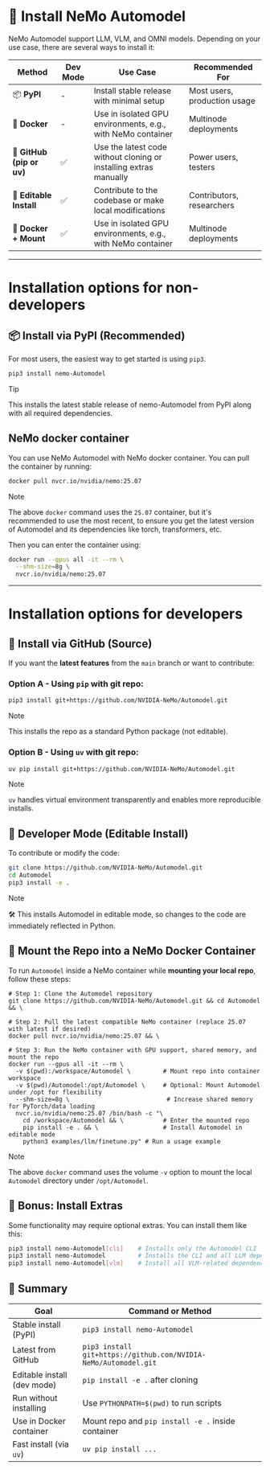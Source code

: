 # 🤖 Install NeMo Automodel

NeMo Automodel support LLM, VLM, and OMNI models. Depending on your use case, there are several ways to install it:

| Method                             | Dev Mode | Use Case                                                          | Recommended For             |
| ---------------------------------- | ---------|----------------------------------------------------------------- | ---------------------------- |
| 📦 **PyPI**                        | - | Install stable release with minimal setup                         | Most users, production usage |
| 🐳 **Docker**                      | - | Use in isolated GPU environments, e.g., with NeMo container       | Multinode deployments     |
| 🐍 **GitHub (pip or uv)**          | ✅ | Use the latest code without cloning or installing extras manually | Power users, testers         |
| 🧪 **Editable Install** | ✅ | Contribute to the codebase or make local modifications            | Contributors, researchers    |
| 🐳 **Docker + Mount**     | ✅ | Use in isolated GPU environments, e.g., with NeMo container       | Multinode deployments     |


---
# Installation options for non-developers

## 📦 Install via PyPI (Recommended)

For most users, the easiest way to get started is using `pip3`.

```bash
pip3 install nemo-Automodel
```
> [!TIP]
> This installs the latest stable release of nemo-Automodel from PyPI along with all required dependencies.

## NeMo docker container
You can use NeMo Automodel with NeMo docker container. You can pull the container by running:
```bash
docker pull nvcr.io/nvidia/nemo:25.07
```
> [!NOTE]
> The above `docker` command uses the `25.07` container, but it's recommended to use the most recent,
> to ensure you get the latest version of Automodel and its dependencies like torch, transformers, etc.

Then you can enter the container using:
```bash
docker run --gpus all -it --rm \
  --shm-size=8g \
  nvcr.io/nvidia/nemo:25.07
```

---
# Installation options for developers

## 🐍 Install via GitHub (Source)

If you want the **latest features** from the `main` branch or want to contribute:

### Option A - Using `pip` with git repo:
```bash
pip3 install git+https://github.com/NVIDIA-NeMo/Automodel.git
```
> [!NOTE]
> This installs the repo as a standard Python package (not editable).


### Option B - Using `uv` with git repo:
```bash
uv pip install git+https://github.com/NVIDIA-NeMo/Automodel.git
```
> [!NOTE]
> `uv` handles virtual environment transparently and enables more reproducible installs.


## 🧪 Developer Mode (Editable Install)
To contribute or modify the code:
```bash
git clone https://github.com/NVIDIA-NeMo/Automodel.git
cd Automodel
pip3 install -e .
```

> [!NOTE]
> 🛠️ This installs Automodel in editable mode, so changes to the code are immediately reflected in Python.


## 🐳 Mount the Repo into a NeMo Docker Container
To run `Automodel` inside a NeMo container while **mounting your local repo**, follow these steps:

```
# Step 1: Clone the Automodel repository
git clone https://github.com/NVIDIA-NeMo/Automodel.git && cd Automodel && \

# Step 2: Pull the latest compatible NeMo container (replace 25.07 with latest if desired)
docker pull nvcr.io/nvidia/nemo:25.07 && \

# Step 3: Run the NeMo container with GPU support, shared memory, and mount the repo
docker run --gpus all -it --rm \
  -v $(pwd):/workspace/Automodel \         # Mount repo into container workspace
  -v $(pwd)/Automodel:/opt/Automodel \     # Optional: Mount Automodel under /opt for flexibility
  --shm-size=8g \                           # Increase shared memory for PyTorch/data loading
  nvcr.io/nvidia/nemo:25.07 /bin/bash -c "\
    cd /workspace/Automodel && \           # Enter the mounted repo
    pip install -e . && \                  # Install Automodel in editable mode
    python3 examples/llm/finetune.py" # Run a usage example
```
> [!NOTE]
> The above `docker` command uses the volume `-v` option to mount the local `Automodel` directory
> under `/opt/Automodel`.

## 🧪 Bonus: Install Extras
Some functionality may require optional extras. You can install them like this:
```bash
pip3 install nemo-Automodel[cli]    # Installs only the Automodel CLI
pip3 install nemo-Automodel         # Installs the CLI and all LLM dependencies.
pip3 install nemo-Automodel[vlm]    # Install all VLM-related dependencies.
```

## 📌 Summary
| Goal                        | Command or Method                                               |
| --------------------------- | --------------------------------------------------------------- |
| Stable install (PyPI)       | `pip3 install nemo-Automodel`                                   |
| Latest from GitHub          | `pip3 install git+https://github.com/NVIDIA-NeMo/Automodel.git` |
| Editable install (dev mode) | `pip install -e .` after cloning                                |
| Run without installing      | Use `PYTHONPATH=$(pwd)` to run scripts                          |
| Use in Docker container     | Mount repo and `pip install -e .` inside container              |
| Fast install (via `uv`)     | `uv pip install ...`                                            |
